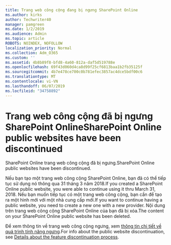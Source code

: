 ```yaml
---
title: Trang web công cộng đang bị ngưng SharePoint Online
ms.author: kirks
author: Techwriter40
manager: pamgreen
ms.date: 1/2/2019
ms.audience: Admin
ms.topic: article
ROBOTS: NOINDEX, NOFOLLOW
localization_priority: Normal
ms.collection: Adm_O365
ms.custom: ''
ms.assetid: 4b8b89f8-bfd8-4a60-812a-daf5d519788e
ms.openlocfilehash: 69f43d060d4ca8d99f25cf6813baa1b2fb35125f
ms.sourcegitcommit: 4b7e478ce700c0b781efec3857ac4dce5bdf00c6
ms.translationtype: MT
ms.contentlocale: vi-VN
ms.lasthandoff: 06/07/2019
ms.locfileid: "34758892"
---
```

# <a name="sharepoint-online-public-websites-have-been-discontinued"></a><span data-ttu-id="875c2-102">Trang web công cộng đã bị ngưng SharePoint Online</span><span class="sxs-lookup"><span data-stu-id="875c2-102">SharePoint Online public websites have been discontinued</span></span>

<span data-ttu-id="875c2-103">SharePoint Online trang web công cộng đã bị ngưng.</span><span class="sxs-lookup"><span data-stu-id="875c2-103">SharePoint Online public websites have been discontinued.</span></span>

<span data-ttu-id="875c2-104">Nếu bạn tạo một trang web công cộng SharePoint Online, bạn đã có thể tiếp tục sử dụng nó thông qua 31 tháng 3 năm 2018.</span><span class="sxs-lookup"><span data-stu-id="875c2-104">If you created a SharePoint Online public website, you were able to continue using it thru March 31, 2018.</span></span> <span data-ttu-id="875c2-105">Nếu bạn muốn tiếp tục có một trang web công cộng, bạn cần để tạo ra một hình mới với một nhà cung cấp mới.</span><span class="sxs-lookup"><span data-stu-id="875c2-105">If you want to continue having a public website, you need to create a new one with a new provider.</span></span> <span data-ttu-id="875c2-106">Nội dung trên trang web công cộng SharePoint Online của bạn đã bị xóa.</span><span class="sxs-lookup"><span data-stu-id="875c2-106">The content on your SharePoint Online public website has been deleted.</span></span>

<span data-ttu-id="875c2-107">Để xem thông tin về trang web công cộng ngưng, xem [thông tin chi tiết về quá trình tính năng ngưng](https://go.microsoft.com/fwlink/?linkid=866980).</span><span class="sxs-lookup"><span data-stu-id="875c2-107">For info about the public website discontinuation, see [Details about the feature discontinuation process](https://go.microsoft.com/fwlink/?linkid=866980).</span></span>
